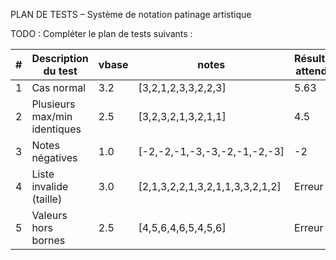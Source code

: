 PLAN DE TESTS – Système de notation patinage artistique

TODO : Compléter le plan de tests suivants : 

| # | Description du test          | vbase | notes                           | Résultat attendu | Résultat obtenu |
|---|------------------------------|-------|---------------------------------|------------------|-----------------|
| 1 | Cas normal                   | 3.2   | [3,2,1,2,3,3,2,2,3]             | 5.63             |                 |
| 2 | Plusieurs max/min identiques | 2.5   | [3,2,3,2,1,3,2,1,1]             | 4.5              |                 |
| 3 | Notes négatives              | 1.0   | [-2,-2,-1,-3,-3,-2,-1,-2,-3]    | -2               |                 |
| 4 | Liste invalide (taille)      | 3.0   | [2,1,3,2,2,1,3,2,1,1,3,3,2,1,2] | Erreur           |                 |
| 5 | Valeurs hors bornes          | 2.5   | [4,5,6,4,6,5,4,5,6]             | Erreur           |                 |

